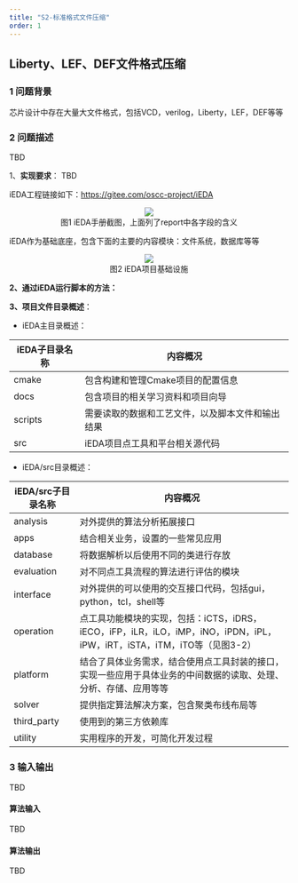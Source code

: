 ```yaml
---
title: "S2-标准格式文件压缩"
order: 1
---
```

## **Liberty、LEF、DEF文件格式压缩**

### **1 问题背景**

芯片设计中存在大量大文件格式，包括VCD，verilog，Liberty，LEF，DEF等等

### **2 问题描述**
TBD

1、**实现要求**：
TBD

iEDA工程链接如下：https://gitee.com/oscc-project/iEDA

<center><img src="/res/images/practice/course/course1_1.png" style="zoom:100%;" /></center>
<center>图1 iEDA手册截图，上面列了report中各字段的含义</center>


iEDA作为基础底座，包含下面的主要的内容模块：文件系统，数据库等等

<center><img src="/res/images/practice/course/course1_2.png" style="zoom:100%;" /></center>
<center>图2 iEDA项目基础设施</center>

**2、通过iEDA运行脚本的方法：**



**3、项目文件目录概述**：

* iEDA主目录概述：

| iEDA子目录名称 | 内容概况                                         |
| -------------- | ------------------------------------------------ |
| cmake          | 包含构建和管理Cmake项目的配置信息                |
| docs           | 包含项目的相关学习资料和项目向导                 |
| scripts        | 需要读取的数据和工艺文件，以及脚本文件和输出结果 |
| src            | iEDA项目点工具和平台相关源代码                   |

* iEDA/src目录概述：

| iEDA/src子目录名称 | 内容概况                                                                                                                |
| ------------------ | ----------------------------------------------------------------------------------------------------------------------- |
| analysis           | 对外提供的算法分析拓展接口                                                                                              |
| apps               | 结合相关业务，设置的一些常见应用                                                                                        |
| database           | 将数据解析以后使用不同的类进行存放                                                                                      |
| evaluation         | 对不同点工具流程的算法进行评估的模块                                                                                    |
| interface          | 对外提供的可以使用的交互接口代码，包括gui，python，tcl，shell等                                                         |
| operation          | 点工具功能模块的实现，包括：iCTS，iDRS，iECO，iFP，iLR，iLO，iMP，iNO，iPDN，iPL，iPW，iRT，iSTA，iTM，iTO等（见图3-2） |
| platform           | 结合了具体业务需求，结合使用点工具封装的接口，实现一些应用于具体业务的中间数据的读取、处理、分析、存储、应用等等        |
| solver             | 提供指定算法解决方案，包含聚类布线布局等                                                                                |
| third_party        | 使用到的第三方依赖库                                                                                                    |
| utility            | 实用程序的开发，可简化开发过程                                                                                          |


### **3 输入输出**
TBD

#### **算法输入**
TBD




#### **算法输出**

TBD